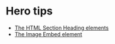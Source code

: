 # Hero tips

- [The HTML Section Heading elements](https://developer.mozilla.org/en-US/docs/Web/HTML/Element/Heading_Elements)
- [The Image Embed element](https://developer.mozilla.org/en-US/docs/Web/HTML/Element/img)
